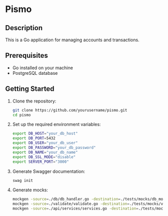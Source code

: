 # Pismo

## Description
This is a Go application for managing accounts and transactions.

## Prerequisites
- Go installed on your machine
- PostgreSQL database

## Getting Started
1. Clone the repository:
   ```bash
   git clone https://github.com/yourusername/pismo.git
   cd pismo


2. Set up the required environment variables:
    ```bash
    export DB_HOST="your_db_host"
    export DB_PORT=5432
    export DB_USER="your_db_user"
    export DB_PASSWORD="your_db_password"
    export DB_NAME="your_db_name"
    export DB_SSL_MODE="disable"
    export SERVER_PORT="3000"

3. Generate Swagger documentation:
    ```bash
    swag init

4. Generate mocks:
    ```bash
    mockgen -source=./db/db_handler.go -destination=./tests/mocks/db_mocks.go -package=mocks
    mockgen -source=./validate/validate.go -destination=./tests/mocks/validate_mocks.go -package=mocks
    mockgen -source=./api/services/services.go -destination=./tests/mocks/services_mocks.go -package=mocks
